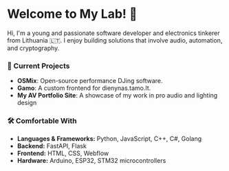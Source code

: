 # Welcome to My Lab! 👋  
Hi, I'm a young and passionate software developer and electronics tinkerer from Lithuania 🇱🇹. I enjoy building solutions that involve audio, automation, and cryptography.  

### 🚀 Current Projects
- **OSMix**: Open-source performance DJing software.
- **Gamo**: A custom frontend for dienynas.tamo.lt.
- **My AV Portfolio Site**: A showcase of my work in pro audio and lighting design


### 🛠 Comfortable With  
- **Languages & Frameworks:** Python, JavaScript, C++, C#, Golang
- **Backend:** FastAPI, Flask
- **Frontend:** HTML, CSS, Webflow
- **Hardware:** Arduino, ESP32, STM32 microcontrollers
